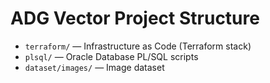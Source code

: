 # ADG Vector Project Structure

- `terraform/` — Infrastructure as Code (Terraform stack)
- `plsql/` — Oracle Database PL/SQL scripts
- `dataset/images/` — Image dataset
